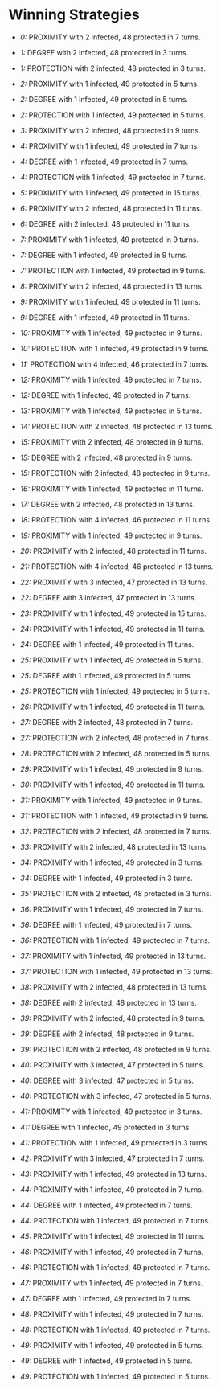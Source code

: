 # Winning Strategies

* _0:_ PROXIMITY with 2 infected, 48 protected in 7 turns.


* _1:_ DEGREE with 2 infected, 48 protected in 3 turns.


* _1:_ PROTECTION with 2 infected, 48 protected in 3 turns.


* _2:_ PROXIMITY with 1 infected, 49 protected in 5 turns.


* _2:_ DEGREE with 1 infected, 49 protected in 5 turns.


* _2:_ PROTECTION with 1 infected, 49 protected in 5 turns.


* _3:_ PROXIMITY with 2 infected, 48 protected in 9 turns.


* _4:_ PROXIMITY with 1 infected, 49 protected in 7 turns.


* _4:_ DEGREE with 1 infected, 49 protected in 7 turns.


* _4:_ PROTECTION with 1 infected, 49 protected in 7 turns.


* _5:_ PROXIMITY with 1 infected, 49 protected in 15 turns.


* _6:_ PROXIMITY with 2 infected, 48 protected in 11 turns.


* _6:_ DEGREE with 2 infected, 48 protected in 11 turns.


* _7:_ PROXIMITY with 1 infected, 49 protected in 9 turns.


* _7:_ DEGREE with 1 infected, 49 protected in 9 turns.


* _7:_ PROTECTION with 1 infected, 49 protected in 9 turns.


* _8:_ PROXIMITY with 2 infected, 48 protected in 13 turns.


* _9:_ PROXIMITY with 1 infected, 49 protected in 11 turns.


* _9:_ DEGREE with 1 infected, 49 protected in 11 turns.


* _10:_ PROXIMITY with 1 infected, 49 protected in 9 turns.


* _10:_ PROTECTION with 1 infected, 49 protected in 9 turns.


* _11:_ PROTECTION with 4 infected, 46 protected in 7 turns.


* _12:_ PROXIMITY with 1 infected, 49 protected in 7 turns.


* _12:_ DEGREE with 1 infected, 49 protected in 7 turns.


* _13:_ PROXIMITY with 1 infected, 49 protected in 5 turns.


* _14:_ PROTECTION with 2 infected, 48 protected in 13 turns.


* _15:_ PROXIMITY with 2 infected, 48 protected in 9 turns.


* _15:_ DEGREE with 2 infected, 48 protected in 9 turns.


* _15:_ PROTECTION with 2 infected, 48 protected in 9 turns.


* _16:_ PROXIMITY with 1 infected, 49 protected in 11 turns.


* _17:_ DEGREE with 2 infected, 48 protected in 13 turns.


* _18:_ PROTECTION with 4 infected, 46 protected in 11 turns.


* _19:_ PROXIMITY with 1 infected, 49 protected in 9 turns.


* _20:_ PROXIMITY with 2 infected, 48 protected in 11 turns.


* _21:_ PROTECTION with 4 infected, 46 protected in 13 turns.


* _22:_ PROXIMITY with 3 infected, 47 protected in 13 turns.


* _22:_ DEGREE with 3 infected, 47 protected in 13 turns.


* _23:_ PROXIMITY with 1 infected, 49 protected in 15 turns.


* _24:_ PROXIMITY with 1 infected, 49 protected in 11 turns.


* _24:_ DEGREE with 1 infected, 49 protected in 11 turns.


* _25:_ PROXIMITY with 1 infected, 49 protected in 5 turns.


* _25:_ DEGREE with 1 infected, 49 protected in 5 turns.


* _25:_ PROTECTION with 1 infected, 49 protected in 5 turns.


* _26:_ PROXIMITY with 1 infected, 49 protected in 11 turns.


* _27:_ DEGREE with 2 infected, 48 protected in 7 turns.


* _27:_ PROTECTION with 2 infected, 48 protected in 7 turns.


* _28:_ PROTECTION with 2 infected, 48 protected in 5 turns.


* _29:_ PROXIMITY with 1 infected, 49 protected in 9 turns.


* _30:_ PROXIMITY with 1 infected, 49 protected in 11 turns.


* _31:_ PROXIMITY with 1 infected, 49 protected in 9 turns.


* _31:_ PROTECTION with 1 infected, 49 protected in 9 turns.


* _32:_ PROTECTION with 2 infected, 48 protected in 7 turns.


* _33:_ PROXIMITY with 2 infected, 48 protected in 13 turns.


* _34:_ PROXIMITY with 1 infected, 49 protected in 3 turns.


* _34:_ DEGREE with 1 infected, 49 protected in 3 turns.


* _35:_ PROTECTION with 2 infected, 48 protected in 3 turns.


* _36:_ PROXIMITY with 1 infected, 49 protected in 7 turns.


* _36:_ DEGREE with 1 infected, 49 protected in 7 turns.


* _36:_ PROTECTION with 1 infected, 49 protected in 7 turns.


* _37:_ PROXIMITY with 1 infected, 49 protected in 13 turns.


* _37:_ PROTECTION with 1 infected, 49 protected in 13 turns.


* _38:_ PROXIMITY with 2 infected, 48 protected in 13 turns.


* _38:_ DEGREE with 2 infected, 48 protected in 13 turns.


* _39:_ PROXIMITY with 2 infected, 48 protected in 9 turns.


* _39:_ DEGREE with 2 infected, 48 protected in 9 turns.


* _39:_ PROTECTION with 2 infected, 48 protected in 9 turns.


* _40:_ PROXIMITY with 3 infected, 47 protected in 5 turns.


* _40:_ DEGREE with 3 infected, 47 protected in 5 turns.


* _40:_ PROTECTION with 3 infected, 47 protected in 5 turns.


* _41:_ PROXIMITY with 1 infected, 49 protected in 3 turns.


* _41:_ DEGREE with 1 infected, 49 protected in 3 turns.


* _41:_ PROTECTION with 1 infected, 49 protected in 3 turns.


* _42:_ PROXIMITY with 3 infected, 47 protected in 7 turns.


* _43:_ PROXIMITY with 1 infected, 49 protected in 13 turns.


* _44:_ PROXIMITY with 1 infected, 49 protected in 7 turns.


* _44:_ DEGREE with 1 infected, 49 protected in 7 turns.


* _44:_ PROTECTION with 1 infected, 49 protected in 7 turns.


* _45:_ PROXIMITY with 1 infected, 49 protected in 11 turns.


* _46:_ PROXIMITY with 1 infected, 49 protected in 7 turns.


* _46:_ PROTECTION with 1 infected, 49 protected in 7 turns.


* _47:_ PROXIMITY with 1 infected, 49 protected in 7 turns.


* _47:_ DEGREE with 1 infected, 49 protected in 7 turns.


* _48:_ PROXIMITY with 1 infected, 49 protected in 7 turns.


* _48:_ PROTECTION with 1 infected, 49 protected in 7 turns.


* _49:_ PROXIMITY with 1 infected, 49 protected in 5 turns.


* _49:_ DEGREE with 1 infected, 49 protected in 5 turns.


* _49:_ PROTECTION with 1 infected, 49 protected in 5 turns.


